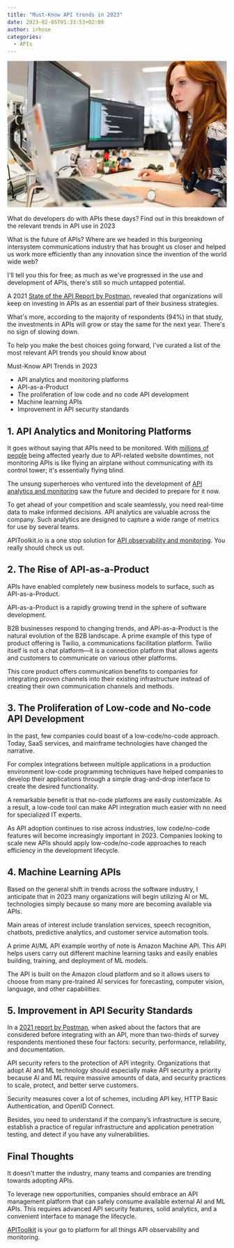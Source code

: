 ```yaml
---
title: "Must-Know API trends in 2023"
date: 2023-02-05T01:33:53+02:00
author: irhose
categories:
  - APIs
---
```


![API Trends](./image1.jpg)


What do developers do with APIs these days? Find out in this breakdown of the relevant trends in API use in 2023

What is the future of APIs? Where are we headed in this burgeoning intersystem communications industry that has brought us closer and helped us work more efficiently than any innovation since the invention of the world wide web? 

I'll tell you this for free; as much as we've progressed in the use and development of APIs, there's still so much untapped potential. 

A 2021 [State of the API Report by Postman](https://www.postman.com/state-of-api/the-future-of-apis/), revealed that organizations will keep on investing in APIs as an essential part of their business strategies.

What's more, according to the majority of respondents (94%) in that study, the investments in APIs will grow or stay the same for the next year. There's no sign of slowing down. 

To help you make the best choices going forward, I've curated a list of the most relevant API trends you should know about

Must-Know API Trends in 2023
- API analytics and monitoring platforms
- API-as-a-Product
- The proliferation of low code and no code API development 
- Machine learning APIs
- Improvement in API security standards

## 1. API Analytics and Monitoring Platforms

It goes without saying that APIs need to be monitored. With [millions of people](https://www.techtimes.com/articles/271073/20220126/discord-support-discord-login-discord-down-discord-alternatives-discord-down-detector-discord-status-discord-down-twitter.htm) being affected yearly due to API-related website downtimes, not monitoring APIs is like flying an airplane without communicating with its control tower; it's essentially flying blind. 

The unsung superheroes who ventured into the development of [API analytics and monitoring](https://apitoolkit.io/blog/best-api-monitoring-and-observability-tools/) saw the future and decided to prepare for it now. 

To get ahead of your competition and scale seamlessly, you need real-time data to make informed decisions. API analytics are valuable across the company. Such analytics are designed to capture a wide range of metrics for use by several teams.

APIToolkit.io is a one stop solution for [API observability and monitoring](https://apitoolkit.io/blog/api-documentation-and-observability-the-truth-you-must-know/). You really should check us out. 

## 2. The Rise of API-as-a-Product
APIs have enabled completely new business models to surface, such as API-as-a-Product.

API-as-a-Product is a rapidly growing trend in the sphere of software development.

B2B businesses respond to changing trends, and API-as-a-Product is the natural evolution of the B2B landscape. A prime example of this type of product offering is Twilio, a communications facilitation platform. Twilio itself is not a chat platform—it is a connection platform that allows agents and customers to communicate on various other platforms. 

This core product offers communication benefits to companies for integrating proven channels into their existing infrastructure instead of creating their own communication channels and methods.

## 3. The Proliferation of Low-code and No-code API Development 
In the past, few companies could boast of a low-code/no-code approach. Today, SaaS services, and mainframe technologies have changed the narrative. 

For complex integrations between multiple applications in a production environment low-code programming techniques have helped companies to develop their applications through a simple drag-and-drop interface to create the desired functionality.

A remarkable benefit is that no-code platforms are easily customizable. As a result, a low-code tool can make API integration much easier with no need for specialized IT experts.


As API adoption continues to rise across industries, low code/no-code features will become increasingly important in 2023. Companies looking to scale new APIs should apply low-code/no-code approaches to reach efficiency in the development lifecycle.

## 4. Machine Learning APIs

Based on the general shift in trends across the software industry, I anticipate that in 2023 many organizations will begin utilizing AI or ML technologies simply because so many more are becoming available via APIs. 

Main areas of interest include translation services, speech recognition, chatbots, predictive analytics, and customer service automation tools.

A prime AI/ML API example worthy of note is Amazon Machine API. This API helps users carry out different machine learning tasks and easily enables building, training, and deployment of  ML models.

The API is built on the Amazon cloud platform and so it allows users to choose from many pre-trained AI services for forecasting, computer vision, language, and other capabilities.

## 5. Improvement in API Security Standards

In a [2021 report by Postman](https://www.postman.com/state-of-api/api-first-strategies/#api-first-strategies), when asked about the factors that are considered before integrating with an API, more than two-thirds of survey respondents mentioned these four factors: security, performance, reliability, and documentation.

API security refers to the protection of API integrity. Organizations that adopt AI and ML technology should especially make API security a priority because AI and ML require massive amounts of data, and security practices to scale, protect, and better serve customers. 

Security measures cover a lot of schemes, including API key, HTTP Basic Authentication, and OpenID Connect. 

Besides, you need to understand if the company’s infrastructure is secure, establish a practice of regular infrastructure and application penetration testing, and detect if you have any vulnerabilities.

## Final Thoughts

It doesn't matter the industry, many teams and companies are trending towards adopting APIs. 

To leverage new opportunities, companies should embrace an API management platform that can safely consume available external AI and ML APIs. This requires advanced API security features, solid analytics, and a convenient interface to manage the lifecycle.

[APIToolkit](https://apitoolkit.io) is your go to platform for all things API observability and monitoring. 
